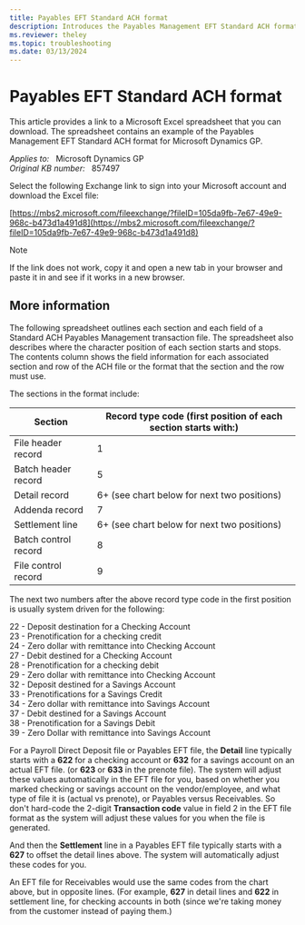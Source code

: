 ```yaml
---
title: Payables EFT Standard ACH format
description: Introduces the Payables Management EFT Standard ACH format in Microsoft Dynamics GP.
ms.reviewer: theley
ms.topic: troubleshooting
ms.date: 03/13/2024
---
```

# Payables EFT Standard ACH format

This article provides a link to a Microsoft Excel spreadsheet that you can download. The spreadsheet contains an example of the Payables Management EFT Standard ACH format for Microsoft Dynamics GP.

_Applies to:_ &nbsp; Microsoft Dynamics GP  
_Original KB number:_ &nbsp; 857497

Select the following Exchange link to sign into your Microsoft account and download the Excel file:

[https://mbs2.microsoft.com/fileexchange/?fileID=105da9fb-7e67-49e9-968c-b473d1a491d8](https://mbs2.microsoft.com/fileexchange/?fileID=105da9fb-7e67-49e9-968c-b473d1a491d8)

> [!NOTE]
> If the link does not work, copy it and open a new tab in your browser and paste it in and see if it works in a new browser.

## More information

The following spreadsheet outlines each section and each field of a Standard ACH Payables Management transaction file. The spreadsheet also describes where the character position of each section starts and stops. The contents column shows the field information for each associated section and row of the ACH file or the format that the section and the row must use.

The sections in the format include:

|Section|Record type code (first position of each section starts with:)|
|-|-|
|File header record |1|
|Batch header record |5|
|Detail record|6+ (see chart below for next two positions)|
|Addenda record|7|
|Settlement line|6+ (see chart below for next two positions)|
|Batch control record |8|
|File control record |9|

The next two numbers after the above record type code in the first position is usually system driven for the following:

22 - Deposit destination for a Checking Account  
23 - Prenotification for a checking credit  
24 - Zero dollar with remittance into Checking Account  
27 - Debit destined for a Checking Account  
28 - Prenotification for a checking debit  
29 - Zero dollar with remittance into Checking Account  
32 - Deposit destined for a Savings Account  
33 - Prenotifications for a Savings Credit  
34 - Zero dollar with remittance into Savings Account  
37 - Debit destined for a Savings Account  
38 - Prenotification for a Savings Debit  
39 - Zero Dollar with remittance into Savings Account

For a Payroll Direct Deposit file or Payables EFT file, the **Detail** line typically starts with a **622** for a checking account or **632** for a savings account on an actual EFT file. (or **623** or **633** in the prenote file). The system will adjust these values automatically in the EFT file for you, based on whether you marked checking or savings account on the vendor/employee, and what type of file it is (actual vs prenote), or Payables versus Receivables. So don't hard-code the 2-digit **Transaction code** value in field 2 in the EFT file format as the system will adjust these values for you when the file is generated.

And then the **Settlement** line in a Payables EFT file typically starts with a **627** to offset the detail lines above. The system will automatically adjust these codes for you.

An EFT file for Receivables would use the same codes from the chart above, but in opposite lines. (For example, **627** in detail lines and **622** in settlement line, for checking accounts in both (since we're taking money from the customer instead of paying them.)
